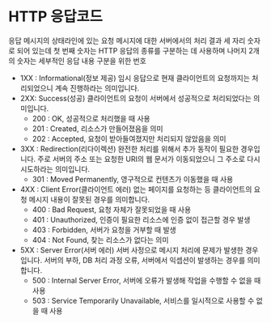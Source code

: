 # HTTP 응답코드
응답 메시지의 상태라인에 있는 요청 메시지에 대한 서버에서의 처리 결과
세 자리 숫자로 되어 있는데 첫 번째 숫자는 HTTP 응답의 종류를 구분하는 데 사용하며 나머지 2개의 숫자는 세부적인 응답 내용 구분을 위한 번호
- 1XX : Informational(정보 제공)
임시 응답으로 현재 클라이언트의 요청까지는 처리되었으니 계속 진행하라는 의미입니다.
- 2XX: Success(성공)
클라이언트의 요청이 서버에서 성공적으로 처리되었다는 의미입니다.
  - 200 : OK, 성공적으로 처리했을 때 사용
  - 201 : Created, 리소스가 만들어졌음을 의미
  - 202 : Accepted, 요청이 받아들여졌지만 처리되지 않았음을 의미
- 3XX : Redirection(리다이렉션)
완전한 처리를 위해서 추가 동작이 필요한 경우입니다. 주로 서버의 주소 또는 요청한 URI의 웹 문서가 이동되었으니 그 주소로 다시 시도하라는 의미입니다.
  - 301 : Moved Permanently, 영구적으로 컨텐츠가 이동했을 때 사용
- 4XX : Client Error(클라이언트 에러)
없는 페이지를 요청하는 등 클라이언트의 요청 메시지 내용이 잘못된 경우를 의미합니다.
  - 400 : Bad Request, 요청 자체가 잘못되었을 때 사용
  - 401 : Unauthorized, 인증이 필요한 리소스에 인증 없이 접근할 경우 발생
  - 403 : Forbidden, 서버가 요청을 거부할 때 발생
  - 404 : Not Found, 찾는 리소스가 없다는 의미
- 5XX : Server Error(서버 에러)
서버 사정으로 메시지 처리에 문제가 발생한 경우입니다. 서버의 부하, DB 처리 과정 오류, 서버에서 익셉션이 발생하는 경우를 의미합니다.
  - 500 : Internal Server Error, 서버에 오류가 발생해 작업을 수행할 수 없을 때 사용
  - 503 : Service Temporarily Unavailable, 서비스를 일시적으로 사용할 수 없을 때 사용
 